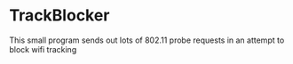 # TrackBlocker
This small program sends out lots of 802.11 probe requests in an attempt to block wifi tracking
